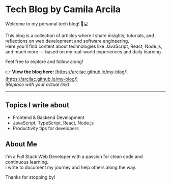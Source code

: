 # Tech Blog by Camila Arcila

Welcome to my personal tech blog! 🧠💻

This blog is a collection of articles where I share insights, tutorials, and reflections on web development and software engineering.  
Here you'll find content about technologies like JavaScript, React, Node.js, and much more — based on my real-world experiences and daily learning.

Feel free to explore and follow along!

👉 **View the blog here:** [https://arcilac.github.io/my-blog/](https://arcilac.github.io/my-blog/)  
_(Replace with your actual link)_

---

## Topics I write about
- Frontend & Backend Development
- JavaScript, TypeScript, React, Node.js
- Productivity tips for developers

## About Me
I'm a Full Stack Web Developer with a passion for clean code and continuous learning.  
I write to document my journey and help others along the way.

Thanks for stopping by!
